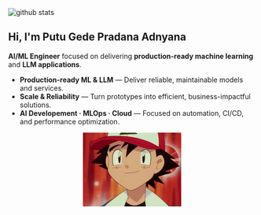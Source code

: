 <picture decoding="async" loading="lazy">
  <source media="(prefers-color-scheme: light)" srcset="https://raw.githubusercontent.com/pradanaadn/pradanaadn/output/github-stats.png">
  <source media="(prefers-color-scheme: dark)" srcset="https://raw.githubusercontent.com/pradanaadn/pradanaadn/output/github-stats-dark.png">
  <img alt="github stats" src="https://pixel-profile.vercel.app/api/github-stats?username=pradanaadn&screen_effect=false&theme=fuji&hide=avatar&dithering=true">
</picture>

<h2>Hi, I'm Putu Gede Pradana Adnyana</h2>

<p><strong>AI/ML Engineer</strong> focused on delivering <strong>production-ready machine learning</strong> and <strong>LLM applications</strong>.</p>

<ul>
  <li><strong>Production-ready ML & LLM</strong> — Deliver reliable, maintainable models and services.</li>
  <li><strong>Scale & Reliability</strong> — Turn prototypes into efficient, business-impactful solutions.</li>
  <li><strong>AI Developement · MLOps · Cloud</strong> — Focused on automation, CI/CD, and performance optimization.</li>
</ul>


<p align="center">
  <img src="assets/giphy.gif" alt="GIF description" width="200">
</p>
